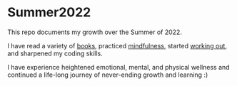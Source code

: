 # Summer2022

This repo documents my growth over the Summer of 2022. 

I have read a variety of [books](), practiced [mindfulness](), started [working out](), and sharpened my coding skills. 

I have experience heightened emotional, mental, and physical wellness and continued a life-long journey of never-ending growth and learning :) 

